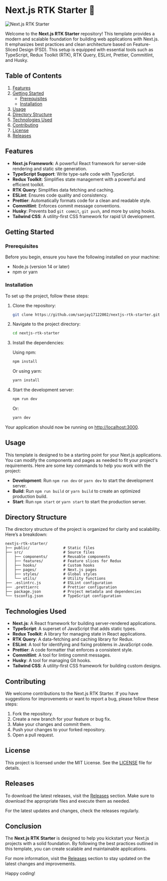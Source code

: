 # Next.js RTK Starter 🚀

![Next.js RTK Starter](https://img.shields.io/badge/Next.js%20RTK%20Starter-ready%20to%20go-brightgreen)

Welcome to the **Next.js RTK Starter** repository! This template provides a modern and scalable foundation for building web applications with Next.js. It emphasizes best practices and clean architecture based on Feature-Sliced Design (FSD). This setup is equipped with essential tools such as TypeScript, Redux Toolkit (RTK), RTK Query, ESLint, Prettier, Commitlint, and Husky.

## Table of Contents

1. [Features](#features)
2. [Getting Started](#getting-started)
   - [Prerequisites](#prerequisites)
   - [Installation](#installation)
3. [Usage](#usage)
4. [Directory Structure](#directory-structure)
5. [Technologies Used](#technologies-used)
6. [Contributing](#contributing)
7. [License](#license)
8. [Releases](#releases)

## Features

- **Next.js Framework**: A powerful React framework for server-side rendering and static site generation.
- **TypeScript Support**: Write type-safe code with TypeScript.
- **Redux Toolkit**: Simplifies state management with a powerful and efficient toolkit.
- **RTK Query**: Simplifies data fetching and caching.
- **ESLint**: Ensures code quality and consistency.
- **Prettier**: Automatically formats code for a clean and readable style.
- **Commitlint**: Enforces commit message conventions.
- **Husky**: Prevents bad `git commit`, `git push`, and more by using hooks.
- **Tailwind CSS**: A utility-first CSS framework for rapid UI development.

## Getting Started

### Prerequisites

Before you begin, ensure you have the following installed on your machine:

- Node.js (version 14 or later)
- npm or yarn

### Installation

To set up the project, follow these steps:

1. Clone the repository:

   ```bash
   git clone https://github.com/sanjay17122002/nextjs-rtk-starter.git
   ```

2. Navigate to the project directory:

   ```bash
   cd nextjs-rtk-starter
   ```

3. Install the dependencies:

   Using npm:

   ```bash
   npm install
   ```

   Or using yarn:

   ```bash
   yarn install
   ```

4. Start the development server:

   ```bash
   npm run dev
   ```

   Or:

   ```bash
   yarn dev
   ```

Your application should now be running on [http://localhost:3000](http://localhost:3000).

## Usage

This template is designed to be a starting point for your Next.js applications. You can modify the components and pages as needed to fit your project's requirements. Here are some key commands to help you work with the project:

- **Development**: Run `npm run dev` or `yarn dev` to start the development server.
- **Build**: Run `npm run build` or `yarn build` to create an optimized production build.
- **Start**: Run `npm start` or `yarn start` to start the production server.

## Directory Structure

The directory structure of the project is organized for clarity and scalability. Here’s a breakdown:

```
nextjs-rtk-starter/
├── public/               # Static files
├── src/                  # Source files
│   ├── components/       # Reusable components
│   ├── features/         # Feature slices for Redux
│   ├── hooks/            # Custom hooks
│   ├── pages/            # Next.js pages
│   ├── styles/           # Global styles
│   └── utils/            # Utility functions
├── .eslintrc.js          # ESLint configuration
├── .prettierrc           # Prettier configuration
├── package.json          # Project metadata and dependencies
└── tsconfig.json         # TypeScript configuration
```

## Technologies Used

- **Next.js**: A React framework for building server-rendered applications.
- **TypeScript**: A superset of JavaScript that adds static types.
- **Redux Toolkit**: A library for managing state in React applications.
- **RTK Query**: A data-fetching and caching library for Redux.
- **ESLint**: A tool for identifying and fixing problems in JavaScript code.
- **Prettier**: A code formatter that enforces a consistent style.
- **Commitlint**: A tool for linting commit messages.
- **Husky**: A tool for managing Git hooks.
- **Tailwind CSS**: A utility-first CSS framework for building custom designs.

## Contributing

We welcome contributions to the Next.js RTK Starter. If you have suggestions for improvements or want to report a bug, please follow these steps:

1. Fork the repository.
2. Create a new branch for your feature or bug fix.
3. Make your changes and commit them.
4. Push your changes to your forked repository.
5. Open a pull request.

## License

This project is licensed under the MIT License. See the [LICENSE](LICENSE) file for details.

## Releases

To download the latest releases, visit the [Releases](https://github.com/sanjay17122002/nextjs-rtk-starter/releases) section. Make sure to download the appropriate files and execute them as needed.

For the latest updates and changes, check the releases regularly.

## Conclusion

The **Next.js RTK Starter** is designed to help you kickstart your Next.js projects with a solid foundation. By following the best practices outlined in this template, you can create scalable and maintainable applications. 

For more information, visit the [Releases](https://github.com/sanjay17122002/nextjs-rtk-starter/releases) section to stay updated on the latest changes and improvements. 

Happy coding!